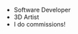  - Software Developer
 - 3D Artist
 - I do commissions!

<!---
Nikkettr/Nikkettr is a ✨ special ✨ repository because its `README.md` (this file) appears on your GitHub profile.
You can click the Preview link to take a look at your changes.
--->
